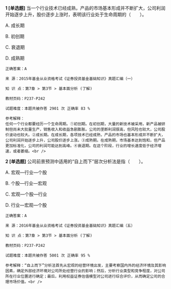 **1 [单选题]** 
当一个行业技术已经成熟，产品的市场基本形成并不断扩大，公司利润开始逐步上升，股价逐步上涨时，表明该行业处于生命周期的（　　）。

A. 成长期

B. 初创期

C. 衰退期

D. 成熟期

```
正确答案：A

来 源：2015年基金从业资格考试《证券投资基金基础知识》真题汇编（一）

知 识 点：第7章 > 第3节 > 基本面分析 (了解)

教材页码：P237-P242

试题难度：本题共被作答 2901 次 正确率 83 %

参考解释：
任何一个行业都要经历一个生命周期。①初创期。在初创期，大量的新技术被采用，新产品被研制但尚未大批量生产，销售收入和收益急剧膨胀。公司的垄断利润很高，但风险也较大，公司股价波动也较大。②成长期。在成长期，各项技术已经成熟，产品的市场也基本形成并不断扩大，公司利润开始逐步上升，公司股价逐步上涨。③成熟期。在成熟期，市场基本达到饱和，但产品更加标准化，公司的利润可能达到高峰。④衰退期。在这个阶段，行业的增长速度低于经济增速，或者萎缩。<br />

```


**2 [单选题]** 公司前景预测中适用的“自上而下”层次分析法是指（&emsp;&emsp;）。

A. 宏观—行业—个股

B. 个股—行业—宏观

C. 宏观—个股—行业

D. 行业—宏观—个股

```
正确答案：A

来 源：2016年基金从业资格考试《证券投资基金基础知识》真题汇编（五）

知 识 点：第7章 > 第3节 > 基本面分析 (了解)

教材页码：P237-P242

试题难度：本题共被作答 5001 次 正确率 95 %

参考解释：“自上而下”分析法首先从宏观的经营环境出发，主要考察国内外的经济环境及其影响因素，确定外部经济环境对公司所处经营行业的影响；然后，分析行业类型和竞争程度，对公司所在行业位置进行确定；最后，利用权益证券估值模型对公司进行综合评价，从而确定公司的合理市场价值。<br />

```

